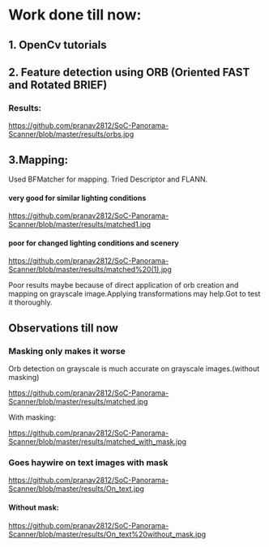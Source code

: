# Work done till now:

## 1. OpenCv tutorials

## 2. Feature detection using ORB (Oriented FAST and Rotated BRIEF)

### Results:

https://github.com/pranav2812/SoC-Panorama-Scanner/blob/master/results/orbs.jpg

## 3.Mapping:

Used BFMatcher for mapping.
Tried Descriptor and FLANN.

#### very good for similar lighting conditions

https://github.com/pranav2812/SoC-Panorama-Scanner/blob/master/results/matched1.jpg

#### poor for changed lighting conditions and scenery

https://github.com/pranav2812/SoC-Panorama-Scanner/blob/master/results/matched%20(1).jpg

Poor results maybe because of direct application of orb creation and mapping on grayscale image.Applying transformations may help.Got to test it thoroughly.

## Observations till now

### Masking only makes it worse

Orb detection on grayscale is much accurate on grayscale images.(without masking)

https://github.com/pranav2812/SoC-Panorama-Scanner/blob/master/results/matched.jpg

With masking:

https://github.com/pranav2812/SoC-Panorama-Scanner/blob/master/results/matched_with_mask.jpg

### Goes haywire on text images with mask

https://github.com/pranav2812/SoC-Panorama-Scanner/blob/master/results/On_text.jpg

#### Without mask:

https://github.com/pranav2812/SoC-Panorama-Scanner/blob/master/results/On_text%20without_mask.jpg






